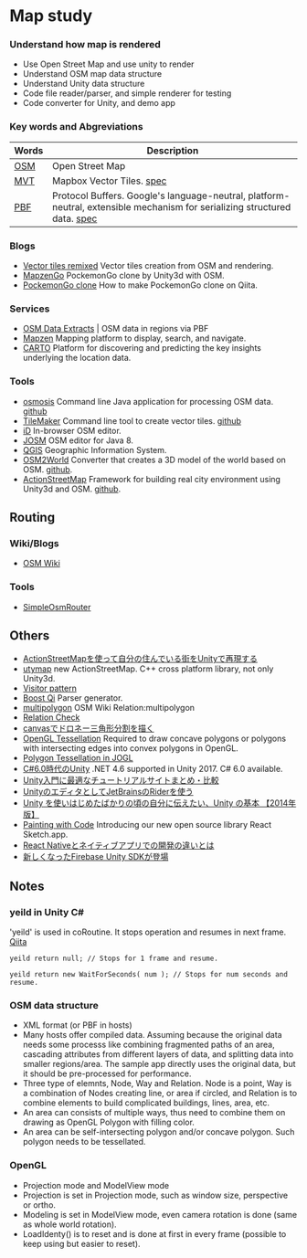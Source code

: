 Map study
=========

### Understand how map is rendered
- Use Open Street Map and use unity to render
- Understand OSM map data structure
- Understand Unity data structure
- Code file reader/parser, and simple renderer for testing
- Code converter for Unity, and demo app

### Key words and Abgreviations
Words|Description
-----|-----------
[OSM](http://www.openstreetmap.org) | Open Street Map
[MVT](https://www.mapbox.com/vector-tiles/) | Mapbox Vector Tiles. [spec](https://www.mapbox.com/vector-tiles/specification/)
[PBF](https://developers.google.com/protocol-buffers/?hl=en) | Protocol Buffers. Google's language-neutral, platform-neutral, extensible mechanism for serializing structured data. [spec](https://developers.google.com/protocol-buffers/docs/encoding)

### Blogs
- [Vector tiles remixed](http://gdunlop.github.io/Vector-tiles-remixed/) Vector tiles creation from OSM and rendering.
- [MapzenGo](http://barankahyaoglu.com/dev/category/unity3d/) PockemonGo clone by Unity3d with OSM.
- [PockemonGo clone](http://qiita.com/JunSuzukiJapan/items/de3ffc2ab490bd21a09a) How to make PockemonGo clone on Qiita.

### Services
- [OSM Data Extracts](http://download.geofabrik.de) | OSM data in regions via PBF
- [Mapzen](https://mapzen.com) Mapping platform to display, search, and navigate.
- [CARTO](https://carto.com) Platform for discovering and predicting the key insights underlying the location data.

### Tools
- [osmosis](http://wiki.openstreetmap.org/wiki/Osmosis) Command line Java application for processing OSM data. [github](https://github.com/openstreetmap/osmosis)
- [TileMaker](http://blog.systemed.net/post/13) Command line tool to create vector tiles. [github](https://github.com/systemed/tilemaker)
- [iD](https://www.openstreetmap.org/edit?editor=id) In-browser OSM editor.
- [JOSM](https://josm.openstreetmap.de) OSM editor for Java 8.
- [QGIS](http://www.qgis.org/en/site/) Geographic Information System.
- [OSM2World](http://wiki.openstreetmap.org/wiki/OSM2World) Converter that creates a 3D model of the world based on OSM. [github](https://github.com/tordanik/OSM2World).
- [ActionStreetMap](https://actionstreetmap.github.io/demo/) Framework for building real city environment using Unity3d and OSM. [github](https://github.com/ActionStreetMap/demo).



## Routing
### Wiki/Blogs
- [OSM Wiki](http://wiki.openstreetmap.org/wiki/Routing)

### Tools
- [SimpleOsmRouter](git@github.com:F6F/SimpleOsmRouter.git)


## Others
- [ActionStreetMapを使って自分の住んでいる街をUnityで再現する](http://lanius.hatenablog.jp/entry/2014/11/27/221607)
- [utymap](https://github.com/reinterpretcat/utymap) new ActionStreetMap. C++ cross platform library, not only Unity3d.
- [Visitor pattern](http://www.techscore.com/tech/DesignPattern/Visitor.html/)
- [Boost Qi](https://boostjp.github.io/tips/parser.html) Parser generator.
- [multipolygon](http://wiki.openstreetmap.org/wiki/Relation:multipolygon) OSM Wiki Relation:multipolygon
- [Relation Check](http://wiki.openstreetmap.org/wiki/Relation_Check)
- [canvasでドロネー三角形分割を描く](http://blog.webcreativepark.net/2015/10/22-060729.html)
- [OpenGL Tessellation](http://www.songho.ca/opengl/gl_tessellation.html) Required to draw concave polygons or polygons with intersecting edges into convex polygons in OpenGL.
- [Polygon Tessellation in JOGL](https://www.java-tips.org/other-api-tips-100035/112-jogl/1666-polygon-tessellation-in-jogl.html)
- [C#6.0時代のUnity](http://qiita.com/divideby_zero/items/71a38acdbaa55e88e2d9) .NET 4.6 supported in Unity 2017. C# 6.0 available.
- [Unity入門に最適なチュートリアルサイトまとめ・比較](https://mayonez.jp/805)
- [UnityのエディタとしてJetBrainsのRiderを使う](http://mizoguche.info/2016/09/rider_with_unity/)
- [Unity を使いはじめたばかりの頃の自分に伝えたい、Unity の基本 【2014年版】](http://d.hatena.ne.jp/komiyak/20141216/1418760578)
- [Painting with Code](http://airbnb.design/painting-with-code/) Introducing our new open source library React Sketch.app.
- [React Nativeとネイティブアプリでの開発の違いとは](https://techacademy.jp/magazine/11652)
- [新しくなったFirebase Unity SDKが登場](https://pigbo.co/新しくなったfirebase-unity-sdkが登場-29d71370dcc8)

## Notes
### yeild in Unity C#
'yeild' is used in coRoutine. It stops operation and resumes in next frame. [Qiita](http://qiita.com/kazz4423/items/73219068684e87adc87d)
```
yeild return null; // Stops for 1 frame and resume.

yeild return new WaitForSeconds( num ); // Stops for num seconds and resume.
```

### OSM data structure
- XML format (or PBF in hosts)
- Many hosts offer compiled data. Assuming because the original data needs some processs like combining fragmented paths of an area, cascading attributes from different layers of data, and splitting data into smaller regions/area. The sample app directly uses the original data, but it should be pre-processed for performance.
- Three type of elemnts, Node, Way and Relation. Node is a point, Way is a combination of Nodes creating line, or area if circled, and Relation is to combine elements to build complicated buildings, lines, area, etc.
- An area can consists of multiple ways, thus need to combine them on drawing as OpenGL Polygon with filling color.
- An area can be self-intersecting polygon and/or concave polygon. Such polygon needs to be tessellated.

### OpenGL
- Projection mode and ModelView mode
- Projection is set in Projection mode, such as window size, perspective or ortho.
- Modeling is set in ModelView mode, even camera rotation is done (same as whole world rotation).
- LoadIdenty() is to reset and is done at first in every frame (possible to keep using but easier to reset).


